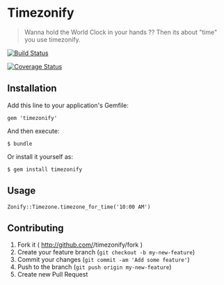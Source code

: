 # Timezonify

> Wanna hold the World Clock in your hands ?? Then its about "time" you use timezonify.

[![Build Status](https://travis-ci.org/gemathon-warriors/zonify.png?branch=master)](https://travis-ci.org/gemathon-warriors/zonify)

[![Coverage Status](https://coveralls.io/repos/gemathon-warriors/zonify/badge.png)](https://coveralls.io/r/gemathon-warriors/zonify)

## Installation

Add this line to your application's Gemfile:

    gem 'timezonify'

And then execute:

    $ bundle

Or install it yourself as:

    $ gem install timezonify

## Usage

	Zonify::Timezone.timezone_for_time('10:00 AM')

## Contributing

1. Fork it ( http://github.com/<my-github-username>/timezonify/fork )
2. Create your feature branch (`git checkout -b my-new-feature`)
3. Commit your changes (`git commit -am 'Add some feature'`)
4. Push to the branch (`git push origin my-new-feature`)
5. Create new Pull Request
